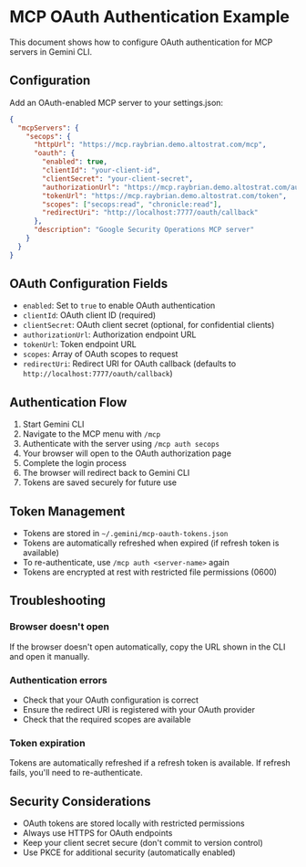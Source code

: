 # MCP OAuth Authentication Example

This document shows how to configure OAuth authentication for MCP servers in Gemini CLI.

## Configuration

Add an OAuth-enabled MCP server to your settings.json:

```json
{
  "mcpServers": {
    "secops": {
      "httpUrl": "https://mcp.raybrian.demo.altostrat.com/mcp",
      "oauth": {
        "enabled": true,
        "clientId": "your-client-id",
        "clientSecret": "your-client-secret",
        "authorizationUrl": "https://mcp.raybrian.demo.altostrat.com/authorize",
        "tokenUrl": "https://mcp.raybrian.demo.altostrat.com/token",
        "scopes": ["secops:read", "chronicle:read"],
        "redirectUri": "http://localhost:7777/oauth/callback"
      },
      "description": "Google Security Operations MCP server"
    }
  }
}
```

## OAuth Configuration Fields

- `enabled`: Set to `true` to enable OAuth authentication
- `clientId`: OAuth client ID (required)
- `clientSecret`: OAuth client secret (optional, for confidential clients)
- `authorizationUrl`: Authorization endpoint URL
- `tokenUrl`: Token endpoint URL  
- `scopes`: Array of OAuth scopes to request
- `redirectUri`: Redirect URI for OAuth callback (defaults to `http://localhost:7777/oauth/callback`)

## Authentication Flow

1. Start Gemini CLI
2. Navigate to the MCP menu with `/mcp`
3. Authenticate with the server using `/mcp auth secops`
4. Your browser will open to the OAuth authorization page
5. Complete the login process
6. The browser will redirect back to Gemini CLI
7. Tokens are saved securely for future use

## Token Management

- Tokens are stored in `~/.gemini/mcp-oauth-tokens.json`
- Tokens are automatically refreshed when expired (if refresh token is available)
- To re-authenticate, use `/mcp auth <server-name>` again
- Tokens are encrypted at rest with restricted file permissions (0600)

## Troubleshooting

### Browser doesn't open
If the browser doesn't open automatically, copy the URL shown in the CLI and open it manually.

### Authentication errors
- Check that your OAuth configuration is correct
- Ensure the redirect URI is registered with your OAuth provider
- Check that the required scopes are available

### Token expiration
Tokens are automatically refreshed if a refresh token is available. If refresh fails, you'll need to re-authenticate.

## Security Considerations

- OAuth tokens are stored locally with restricted permissions
- Always use HTTPS for OAuth endpoints
- Keep your client secret secure (don't commit to version control)
- Use PKCE for additional security (automatically enabled) 
